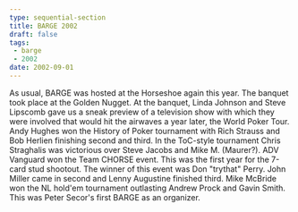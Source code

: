 ```yaml
---
type: sequential-section
title: BARGE 2002
draft: false
tags:
 - barge
 - 2002
date: 2002-09-01
---
```


As usual, BARGE was hosted at the Horseshoe again this year. The banquet took
place at the Golden Nugget. At the banquet, Linda Johnson and Steve Lipscomb
gave us a sneak preview of a television show with which they were involved that
would hit the airwaves a year later, the World Poker Tour. Andy Hughes won the
History of Poker tournament with Rich Strauss and Bob Herlien finishing second
and third. In the ToC-style tournament Chris Straghalis was victorious over
Steve Jacobs and Mike M. (Maurer?). ADV Vanguard won the Team CHORSE
event. This was the first year for the 7-card stud shootout. The winner of this
event was Don &quot;trythat&quot; Perry. John Miller came in second and Lenny
Augustine finished third. Mike McBride won the NL hold'em tournament outlasting
Andrew Prock and Gavin Smith. This was Peter Secor's first BARGE as an
organizer.
